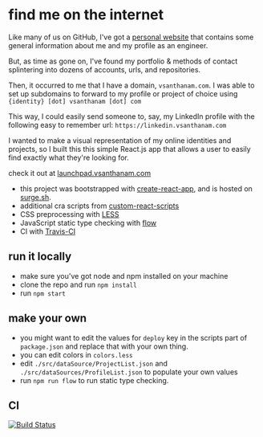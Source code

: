 # find me on the internet

Like many of us on GitHub, I've got a [personal website](https://www.vsanthanam.com) that contains some general information about me and my profile as an engineer.

But, as time as gone on, I've found my portfolio & methods of contact splintering into dozens of accounts, urls, and repositories.

Then, it occurred to me that I have a domain, `vsanthanam.com`. I was able to set up subdomains to forward to my profile or project of choice using `{identity} [dot] vsanthanam [dot] com`

This way, I could easily send someone to, say, my LinkedIn profile with the following easy to remember url: `https://linkedin.vsanthanam.com`

 I wanted to make a visual representation of my online identities and projects, so I built this this simple React.js app that allows a user to easily find exactly what they're looking for.

check it out at [launchpad.vsanthanam.com](https://launchpad.vsanthanam.com)

 * this project was bootstrapped with [create-react-app](https://github.com/facebook/create-react-app), and is hosted on [surge.sh](https://surge.sh).
 * additional cra scripts from [custom-react-scripts](https://www.npmjs.com/package/custom-react-scripts)
 * CSS preprocessing with [LESS](https://lesscss.org)
 * JavaScript static type checking with [flow](https://www.flow.org)
 * CI with [Travis-CI](https://travis-ci.org)

 ## run it locally

 * make sure you've got node and npm installed on your machine
 * clone the repo and run `npm install`
 * run `npm start`

 ## make your own

 * you might want to edit the values for `deploy` key in the scripts part of `package.json` and replace that with your own thing.
 * you can edit colors in `colors.less`
 * edit `./src/dataSource/ProjectList.json` and `./src/dataSources/ProfileList.json` to populate your own values
 * run `npm run flow` to run static type checking.

 ## CI

[![Build Status](https://travis-ci.org/vsanthanam/vslaunchpad.svg?branch=master)](https://travis-ci.org/vsanthanam/vslaunchpad)
